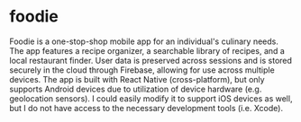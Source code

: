 # foodie

Foodie is a one-stop-shop mobile app for an individual's culinary needs. The app features a recipe organizer, a searchable library of recipes, and a local restaurant finder.
User data is preserved across sessions and is stored securely in the cloud through Firebase, allowing for use across multiple devices. The app is built with React Native (cross-platform),
but only supports Android devices due to utilization of device hardware (e.g. geolocation sensors). I could easily modify it to support iOS devices as well, but I do not have access
to the necessary development tools (i.e. Xcode).
